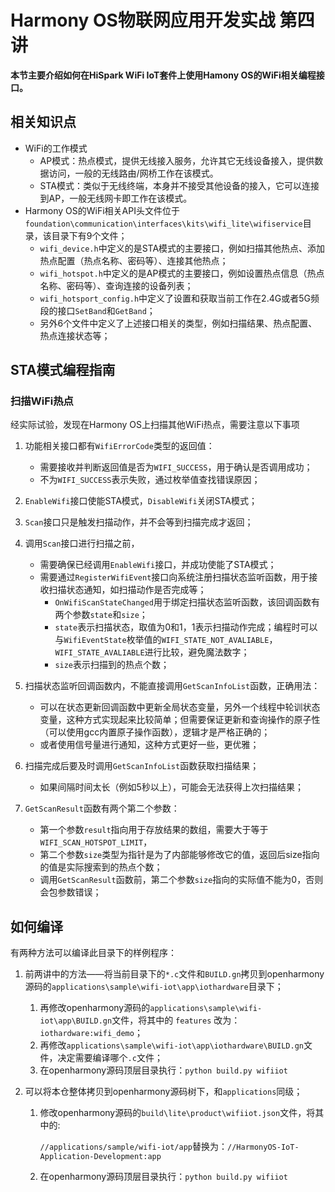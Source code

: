 # Harmony OS物联网应用开发实战 第四讲

**本节主要介绍如何在HiSpark WiFi IoT套件上使用Hamony OS的WiFi相关编程接口。**




## 相关知识点

* WiFi的工作模式
  * AP模式：热点模式，提供无线接入服务，允许其它无线设备接入，提供数据访问，一般的无线路由/网桥工作在该模式。
  * STA模式：类似于无线终端，本身并不接受其他设备的接入，它可以连接到AP，一般无线网卡即工作在该模式。
* Harmony OS的WiFi相关API头文件位于`foundation\communication\interfaces\kits\wifi_lite\wifiservice`目录，该目录下有9个文件；
  * `wifi_device.h`中定义的是STA模式的主要接口，例如扫描其他热点、添加热点配置（热点名称、密码等）、连接其他热点；
  * `wifi_hotspot.h`中定义的是AP模式的主要接口，例如设置热点信息（热点名称、密码等）、查询连接的设备列表；
  * `wifi_hotsport_config.h`中定义了设置和获取当前工作在2.4G或者5G频段的接口`SetBand`和`GetBand`；
  * 另外6个文件中定义了上述接口相关的类型，例如扫描结果、热点配置、热点连接状态等；



## STA模式编程指南

### 扫描WiFi热点

经实际试验，发现在Harmony OS上扫描其他WiFi热点，需要注意以下事项

1. 功能相关接口都有`WifiErrorCode`类型的返回值：

   * 需要接收并判断返回值是否为`WIFI_SUCCESS`，用于确认是否调用成功；
   * 不为`WIFI_SUCCESS`表示失败，通过枚举值查找错误原因；

2. `EnableWifi`接口使能STA模式，`DisableWifi`关闭STA模式；

3. `Scan`接口只是触发扫描动作，并不会等到扫描完成才返回；

4. 调用`Scan`接口进行扫描之前，

   * 需要确保已经调用`EnableWifi`接口，并成功使能了STA模式；
   * 需要通过`RegisterWifiEvent`接口向系统注册扫描状态监听函数，用于接收扫描状态通知，如扫描动作是否完成等；
     * `OnWifiScanStateChanged`用于绑定扫描状态监听函数，该回调函数有两个参数`state`和`size`；
     * `state`表示扫描状态，取值为0和1，1表示扫描动作完成；编程时可以与`WifiEventState`枚举值的`WIFI_STATE_NOT_AVALIABLE`，`WIFI_STATE_AVALIABLE`进行比较，避免魔法数字；
     * `size`表示扫描到的热点个数；

5. 扫描状态监听回调函数内，不能直接调用`GetScanInfoList`函数，正确用法：

   * 可以在状态更新回调函数中更新全局状态变量，另外一个线程中轮训状态变量，这种方式实现起来比较简单；但需要保证更新和查询操作的原子性（可以使用gcc内置原子操作函数），逻辑才是严格正确的；
   * 或者使用信号量进行通知，这种方式更好一些，更优雅；

6. 扫描完成后要及时调用`GetScanInfoList`函数获取扫描结果；

   * 如果间隔时间太长（例如5秒以上），可能会无法获得上次扫描结果；

7. `GetScanResult`函数有两个第二个参数：
   * 第一个参数`result`指向用于存放结果的数组，需要大于等于`WIFI_SCAN_HOTSPOT_LIMIT`，
   * 第二个参数`size`类型为指针是为了内部能够修改它的值，返回后size指向的值是实际搜索到的热点个数；
   * 调用`GetScanResult`函数前，第二个参数`size`指向的实际值不能为0，否则会包参数错误；



## 如何编译

有两种方法可以编译此目录下的样例程序：

1. 前两讲中的方法——将当前目录下的`*.c`文件和`BUILD.gn`拷贝到openharmony源码的`applications\sample\wifi-iot\app\iothardware`目录下；

   1. 再修改openharmony源码的`applications\sample\wifi-iot\app\BUILD.gn`文件，将其中的 `features` 改为：`iothardware:wifi_demo`；
   2. 再修改`applications\sample\wifi-iot\app\iothardware\BUILD.gn`文件，决定需要编译哪个`.c`文件；
   3. 在openharmony源码顶层目录执行：`python build.py wifiiot`

2. 可以将本仓整体拷贝到openharmony源码树下，和`applications`同级；

   1. 修改openharmony源码的`build\lite\product\wifiiot.json`文件，将其中的:

      `//applications/sample/wifi-iot/app`替换为：`//HarmonyOS-IoT-Application-Development:app`

   2. 在openharmony源码顶层目录执行：`python build.py wifiiot`


